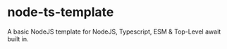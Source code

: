 # node-ts-template
A basic NodeJS template for NodeJS, Typescript, ESM &amp; Top-Level await built in. 
